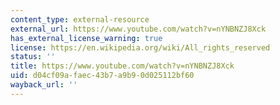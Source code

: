 ```yaml
---
content_type: external-resource
external_url: https://www.youtube.com/watch?v=nYNBNZJ8Xck
has_external_license_warning: true
license: https://en.wikipedia.org/wiki/All_rights_reserved
status: ''
title: https://www.youtube.com/watch?v=nYNBNZJ8Xck
uid: d04cf09a-faec-43b7-a9b9-0d025112bf60
wayback_url: ''
---
```

